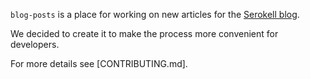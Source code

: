 `blog-posts` is a place for working on new articles for the [Serokell blog](https://serokell.io/blog).

We decided to create it to make the process more convenient for developers.

For more details see [CONTRIBUTING.md].
